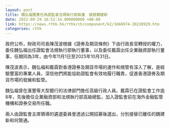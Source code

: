 ```yaml
---
layout: post
title: 魏弘福獲委任為證監會法規執行部執董　接替魏建新
date: 2022-09-29 16:52:14.000000000 +08:00
link: https://news.rthk.hk/rthk/ch/component/k2/1668974-20220929.htm
categories: rthk
---
```


政府公布，財政司司長陳茂波根據《證券及期貨條例》下由行政長官轉授的權力，委任魏弘福出任證監會法規執行部執行董事，以及委任戴霖出任企業融資部執行董事，任期同為3年，由今年11月1日至2025年10月31日。

陳茂波表示，魏弘福和戴霖對香港證券及期貨市場的運作和規管有深入了解，是經驗豐富的專業人員，深信他們將能協助證監會有效地履行職責，促進香港證券及期貨市場的發展和監管。

魏弘福曾在滙豐等大型銀行的法律部門擔任高級行政人員。戴霖已在證監會工作逾8年，先後擔任企業融資部和法規執行部高級總監，加入證監會前在海外金融監管機構和證券交易所任職。

兩人由證監會主席領導的遴選委員會透過公開招募後選出，分別接替已離任的魏建新和何賢通。
